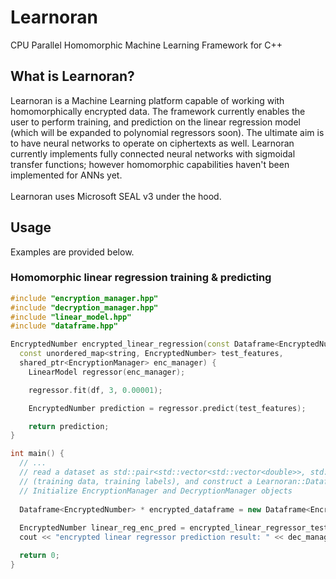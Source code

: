 # Learnoran
CPU Parallel Homomorphic Machine Learning Framework for C++

## What is Learnoran?

Learnoran is a Machine Learning platform capable of working with homomorphically encrypted data. The framework currently enables the user to perform training, and prediction on the linear regression model (which will be expanded to polynomial regressors soon). The ultimate aim is to have neural networks to operate on ciphertexts as well. Learnoran currently implements fully connected neural networks with sigmoidal transfer functions; however homomorphic capabilities haven't been implemented for ANNs yet.
<br/>
<br/>
Learnoran uses Microsoft SEAL v3 under the hood.

## Usage

Examples are provided below.

### Homomorphic linear regression training & predicting
```cpp
#include "encryption_manager.hpp"
#include "decryption_manager.hpp"
#include "linear_model.hpp"
#include "dataframe.hpp"

EncryptedNumber encrypted_linear_regression(const Dataframe<EncryptedNumber> & df, 
  const unordered_map<string, EncryptedNumber> test_features, 
  shared_ptr<EncryptionManager> enc_manager) {
	LinearModel regressor(enc_manager);

	regressor.fit(df, 3, 0.00001);

	EncryptedNumber prediction = regressor.predict(test_features);

	return prediction;
}

int main() {
  // ...
  // read a dataset as std::pair<std::vector<std::vector<double>>, std::vector<double>>
  // (training data, training labels), and construct a Learnoran::Dataframe object,
  // Initialize EncryptionManager and DecryptionManager objects
  
  Dataframe<EncryptedNumber> * encrypted_dataframe = new Dataframe<EncryptedNumber>(encryption_manager->encrypt_dataframe(df));
  
  EncryptedNumber linear_reg_enc_pred = encrypted_linear_regressor_test(*enc_df, encrypted_features, enc_manager);
  cout << "encrypted linear regressor prediction result: " << dec_manager.decrypt(linear_reg_enc_pred) << endl;

  return 0;
}
```
